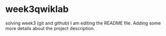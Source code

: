 # week3qwiklab
solving week3 (git and github)
I am editing the README file. Adding some more details about the project description.
